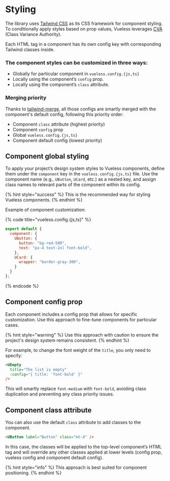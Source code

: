 # Styling

The library uses [Tailwind CSS](https://tailwindcss.com/) as its CSS framework for component styling. To conditionally apply styles based on prop values, Vueless leverages [CVA](https://beta.cva.style) (Class Variance Authority).

Each HTML tag in a component has its own config key with corresponding Tailwind classes inside.

### **The component styles can be customized in three ways:**

* Globally for particular component in `vueless.config.{js,ts}`
* Locally using the component’s `config` prop.
* Locally using the component’s `class` attribute.

### Merging priority

Thanks to [tailwind-merge](https://github.com/dcastil/tailwind-merge), all those configs are smartly merged with the component's default config, following this priority order:

* Component `class` attribute (highest priority)
* Component `config` prop
* Global `vueless.config.{js,ts}`
* Component default config (lowest priority)

## Component global styling

To apply your project’s design system styles to Vueless components, define them under the `component` key in the `vueless.config.{js,ts}` file. Use the component name (e.g., `UButton`, `UCard`, etc.) as a nested key, and assign class names to relevant parts of the component within its config.

{% hint style="success" %}
This is the recommended way for styling Vueless components.
{% endhint %}

Example of component customization:

{% code title="vueless.config.{js,ts}" %}
```js
export default {
  component: {
    UButton: {
      button: "bg-red-500",
      text: "px-4 text-2xl font-bold",
    },
    UCard: {
      wrapper: "border-gray-300",
    }
  }
};
```
{% endcode %}

## &#x20;Component config prop

Each component includes a config prop that allows for specific customization. Use this approach to fine-tune components for particular cases.&#x20;

{% hint style="warning" %}
Use this approach with caution to ensure the project's design system remains consistent.
{% endhint %}

For example, to change the font weight of the `title`, you only need to specify:

```html
<UEmpty
  title="The list is empty"
  :config="{ title: 'font-bold' }" 
/>
```

This will smartly replace `font-medium` with `font-bold`, avoiding class duplication and preventing any class priority issues.

## Component class attribute

You can also use the default `class` attribute to add classes to the component.

```html
<UButton label="Button" class="mt-4" />
```

In this case, the classes will be applied to the top-level component’s HTML tag and will override any other classes applied at lower levels (config prop, vueless config and component default config).&#x20;

{% hint style="info" %}
This approach is best suited for component positioning.
{% endhint %}
